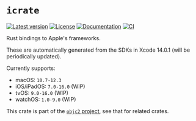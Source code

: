 # `icrate`

[![Latest version](https://badgen.net/crates/v/icrate)](https://crates.io/crates/icrate)
[![License](https://badgen.net/badge/license/MIT/blue)](../LICENSE.txt)
[![Documentation](https://docs.rs/icrate/badge.svg)](https://docs.rs/icrate/)
[![CI](https://github.com/madsmtm/objc2/actions/workflows/ci.yml/badge.svg)](https://github.com/madsmtm/objc2/actions/workflows/ci.yml)

Rust bindings to Apple's frameworks.

These are automatically generated from the SDKs in Xcode 14.0.1 (will be periodically updated).

Currently supports:
- macOS: `10.7-12.3`
- iOS/iPadOS: `7.0-16.0` (WIP)
- tvOS: `9.0-16.0` (WIP)
- watchOS: `1.0-9.0` (WIP)

This crate is part of the [`objc2` project](https://github.com/madsmtm/objc2),
see that for related crates.
